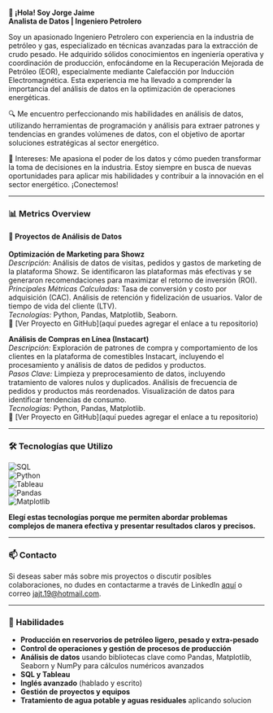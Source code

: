 **👋 ¡Hola! Soy Jorge Jaime**  
**Analista de Datos | Ingeniero Petrolero**

Soy un apasionado Ingeniero Petrolero con experiencia en la industria de petróleo y gas, especializado en técnicas avanzadas para la extracción de crudo pesado. He adquirido sólidos conocimientos en ingeniería operativa y coordinación de producción, enfocándome en la Recuperación Mejorada de Petróleo (EOR), especialmente mediante Calefacción por Inducción Electromagnética. Esta experiencia me ha llevado a comprender la importancia del análisis de datos en la optimización de operaciones energéticas.

🔍 Me encuentro perfeccionando mis habilidades en análisis de datos, utilizando herramientas de programación y análisis para extraer patrones y tendencias en grandes volúmenes de datos, con el objetivo de aportar soluciones estratégicas al sector energético.

🚀 Intereses: Me apasiona el poder de los datos y cómo pueden transformar la toma de decisiones en la industria. Estoy siempre en busca de nuevas oportunidades para aplicar mis habilidades y contribuir a la innovación en el sector energético. ¡Conectemos!

---

### 📊 Metrics Overview

#### 🚀 Proyectos de Análisis de Datos

**Optimización de Marketing para Showz**  
*Descripción:* Análisis de datos de visitas, pedidos y gastos de marketing de la plataforma Showz. Se identificaron las plataformas más efectivas y se generaron recomendaciones para maximizar el retorno de inversión (ROI).  
*Principales Métricas Calculadas:* Tasa de conversión y costo por adquisición (CAC). Análisis de retención y fidelización de usuarios. Valor de tiempo de vida del cliente (LTV).  
*Tecnologías:* Python, Pandas, Matplotlib, Seaborn.  
🔗 [Ver Proyecto en GitHub](aquí puedes agregar el enlace a tu repositorio)

**Análisis de Compras en Línea (Instacart)**  
*Descripción:* Exploración de patrones de compra y comportamiento de los clientes en la plataforma de comestibles Instacart, incluyendo el procesamiento y análisis de datos de pedidos y productos.  
*Pasos Clave:* Limpieza y preprocesamiento de datos, incluyendo tratamiento de valores nulos y duplicados. Análisis de frecuencia de pedidos y productos más reordenados. Visualización de datos para identificar tendencias de consumo.  
*Tecnologías:* Python, Pandas, Matplotlib.  
🔗 [Ver Proyecto en GitHub](aquí puedes agregar el enlace a tu repositorio)

---

### 🛠 Tecnologías que Utilizo

![SQL](https://img.shields.io/badge/SQL-00758F?style=for-the-badge&logo=postgresql&logoColor=white)  
![Python](https://img.shields.io/badge/Python-3776AB?style=for-the-badge&logo=python&logoColor=white)  
![Tableau](https://img.shields.io/badge/Tableau-E97627?style=for-the-badge&logo=tableau&logoColor=white)  
![Pandas](https://img.shields.io/badge/Pandas-150458?style=for-the-badge&logo=pandas&logoColor=white)  
![Matplotlib](https://img.shields.io/badge/Matplotlib-007C92?style=for-the-badge&logo=matplotlib&logoColor=white)  

**Elegí estas tecnologías porque me permiten abordar problemas complejos de manera efectiva y presentar resultados claros y precisos.**

---

### 📫 Contacto

Si deseas saber más sobre mis proyectos o discutir posibles colaboraciones, no dudes en contactarme a través de LinkedIn [aquí](https://www.linkedin.com/in/jorge-andres-jaime-tafur/) o correo [jajt.19@hotmail.com](mailto:jajt.19@hotmail.com).

---

### 💼 Habilidades

- **Producción en reservorios de petróleo ligero, pesado y extra-pesado**
- **Control de operaciones y gestión de procesos de producción**
- **Análisis de datos** usando bibliotecas clave como Pandas, Matplotlib, Seaborn y NumPy para cálculos numéricos avanzados
- **SQL y Tableau**
- **Inglés avanzado** (hablado y escrito)
- **Gestión de proyectos y equipos**
- **Tratamiento de agua potable y aguas residuales** aplicando solucion
